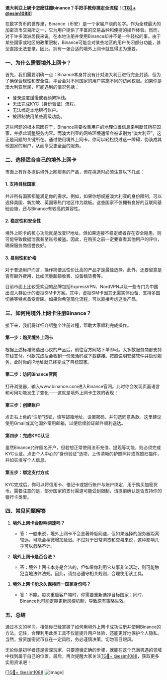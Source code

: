 **澳大利亞上網卡怎麽註冊binance？手把手教你搞定全流程！[[TG💪+ @esim1088](https://t.me/s/esim1088)]**

在数字货币的世界里，Binance（币安）是一个家喻户晓的名字。作为全球最大的加密货币交易所之一，它为用户提供了丰富的交易品种和便捷的操作体验。然而，对于许多澳洲居民来说，在本地注册并使用Binance却并不是一件轻松的事。由于某些国家或地区的政策限制，Binance可能会对某些地区的用户关闭部分功能，甚至直接无法登录。因此，拥有一张合适的境外上网卡就显得尤为重要。

### 一、为什么需要境外上网卡？

首先，我们需要明确一点：Binance本身并没有针对澳大利亚进行完全封锁，但为了确保合规性和安全性，平台会对不同国家的用户实施不同的访问权限。如果你是澳大利亚居民，可能遇到的情况包括：

- 登录速度缓慢或者频繁掉线。
- 无法完成KYC（身份验证）流程。
- 无法绑定本地银行账户。
- 被限制使用某些高级功能。

这些问题的根本原因在于，Binance需要收集用户的地理位置信息来判断其所在国家，并据此调整服务内容。而澳大利亚的网络环境通常会被识别为“澳大利亚”，这正是问题的关键所在。通过使用境外上网卡，你可以轻松绕过这一障碍，伪装成其他国家的用户，从而享受更全面的服务。

### 二、选择适合自己的境外上网卡

市面上有许多提供境外上网服务的产品，但在挑选时必须注意以下几点：

#### 1. 支持目标国家
并非所有国家都能满足你的需求。例如，如果你想规避澳大利亚的身份限制，可以选择美国、新加坡、英国等热门地区作为跳板。这些国家不仅拥有良好的互联网基础设施，还与Binance有较高的兼容性。

#### 2. 稳定性和安全性
境外上网卡的核心功能就是改变IP地址，但如果连接不稳定或者存在安全隐患，则可能导致数据泄露甚至账号被盗。因此，在购买之前一定要查看其他用户的评价，确保服务商信誉良好。

#### 3. 易用性和价格
对于普通用户而言，操作简便且性价比高的产品才是最佳选择。此外，还要留意是否有额外费用，比如流量超额收费、设备租赁费等。

目前市面上比较受欢迎的品牌包括ExpressVPN、NordVPN以及一些专门为中国出海人群设计的虚拟SIM卡方案。其中，虚拟SIM卡因其无需实体设备、支持多国切换等特点备受青睐。如果你希望简化流程，可以直接考虑这类产品。

### 三、如何用境外上网卡注册Binance？

接下来，我们将详细介绍整个注册过程，帮助大家顺利完成操作。

#### 第一步：购买境外上网卡
根据上述标准筛选出心仪的产品后，前往官方网站下单即可。大多数服务商都支持在线支付，付款完成后会收到一份激活码或下载链接。按照说明安装软件并启动服务，此时你的IP地址就已经变成了目标国家。

#### 第二步：访问Binance官网
打开浏览器，输入www.binance.com进入Binance官网。此时你会发现页面语言和可用功能发生了变化——这就是境外上网卡生效的表现！

#### 第三步：创建账户
点击右上角的“注册”按钮，填写邮箱地址、设置密码，并勾选同意条款。这里建议使用Gmail或其他国外常用邮箱，以便后续验证邮件顺利送达。

#### 第四步：完成KYC认证
虽然Binance允许匿名开户，但若想正常使用法币充值、提现等功能，则必须完成KYC认证。点击个人中心的“身份验证”选项，上传清晰的护照照片或驾照扫描件，并如实填写个人信息。

#### 第五步：绑定支付方式
KYC完成后，你可以将信用卡、借记卡或银行账户与账户绑定，用于购买加密货币。需要注意的是，部分国家的支付渠道可能受到限制，请提前确认是否支持你的银行卡类型。

### 四、常见问题解答

1. **境外上网卡会影响网速吗？**
   - 答：一般来说，境外上网卡不会显著降低网速，但如果选择的服务器距离较远，可能会稍微增加延迟。不过对于日常浏览和交易来说，这种影响几乎可以忽略不计。

2. **境外上网卡是否合法？**
   - 答：境外上网卡本身是合法的，但如果你利用它从事非法活动，则可能触犯当地法律法规。因此，请务必遵守相关规则，合理使用该工具。

3. **境外上网卡能永久保持同一国家身份吗？**
   - 答：不能。每次重启客户端时，你需要重新选择目标国家；同时，Binance也可能定期更新风控机制，导致原有策略失效。

### 五、总结

通过本文的学习，相信你已经掌握了如何用境外上网卡成功注册并使用Binance的方法。记住，合理利用此类工具不仅能提升用户体验，还能更好地保护个人隐私。当然，投资加密货币存在一定风险，务必谨慎决策，切勿盲目跟风。

无论你是初学者还是资深玩家，只要遵循正确的步骤，就能在这个充满机遇的领域中找到属于自己的位置。最后，再次提醒大家关注[TG💪+ @esim1088](https://t.me/s/esim1088)，获取更多实用资讯吧！

[[TG💪+ @esim1088](https://t.me/s/esim1088) ![Image](https://i.postimg.cc/4NQfJmqS/Snipaste-2025-05-13-00-14-12.png)]